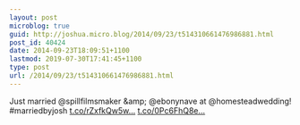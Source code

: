 ```yaml
---
layout: post
microblog: true
guid: http://joshua.micro.blog/2014/09/23/t514310661476986881.html
post_id: 40424
date: 2014-09-23T18:09:51+1100
lastmod: 2019-07-30T17:41:45+1100
type: post
url: /2014/09/23/t514310661476986881.html
---
```

Just married @spillfilmsmaker &amp;amp; @ebonynave at @homesteadwedding! #marriedbyjosh [t.co/rZxfkQw5w...](http://t.co/rZxfkQw5wU) [t.co/0Pc6FhQ8e...](http://t.co/0Pc6FhQ8es)
